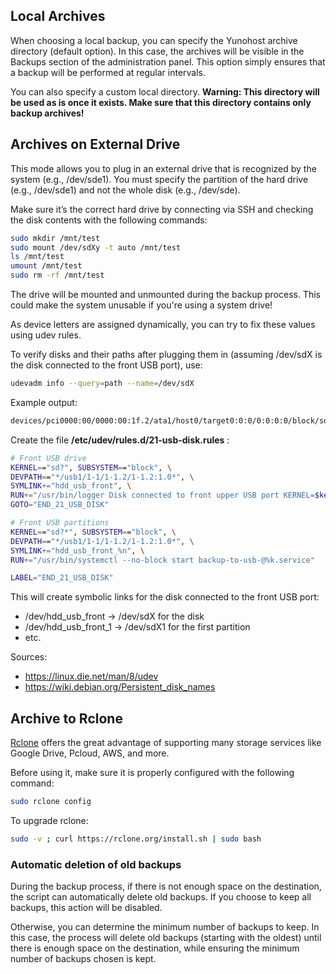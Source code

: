 ## Local Archives

When choosing a local backup, you can specify the Yunohost archive directory (default option). In this case, the archives will be visible in the Backups section of the administration panel. This option simply ensures that a backup will be performed at regular intervals.

You can also specify a custom local directory.
**Warning: This directory will be used as is once it exists. Make sure that this directory contains only backup archives!**

## Archives on External Drive

This mode allows you to plug in an external drive that is recognized by the system (e.g., /dev/sde1).
You must specify the partition of the hard drive (e.g., /dev/sde1) and not the whole disk (e.g., /dev/sde).

Make sure it’s the correct hard drive by connecting via SSH and checking the disk contents with the following commands:
```bash
sudo mkdir /mnt/test
sudo mount /dev/sdXy -t auto /mnt/test
ls /mnt/test
umount /mnt/test
sudo rm -rf /mnt/test
```

The drive will be mounted and unmounted during the backup process.
This could make the system unusable if you're using a system drive!

As device letters are assigned dynamically, you can try to fix these values using udev rules.

To verify disks and their paths after plugging them in (assuming /dev/sdX is the disk connected to the front USB port), use:
```bash
udevadm info --query=path --name=/dev/sdX
```
Example output:
```bash
devices/pci0000:00/0000:00:1f.2/ata1/host0/target0:0:0/0:0:0:0/block/sdX
```

Create the file **/etc/udev/rules.d/21-usb-disk.rules** :

```bash
# Front USB drive
KERNEL=="sd?", SUBSYSTEM=="block", \
DEVPATH=="*/usb1/1-1/1-1.2/1-1.2:1.0*", \
SYMLINK+="hdd_usb_front", \
RUN+="/usr/bin/logger Disk connected to front upper USB port KERNEL=$kernel, DEVPATH=$devpath" \
GOTO="END_21_USB_DISK"

# Front USB partitions
KERNEL=="sd?*", SUBSYSTEM=="block", \
DEVPATH=="*/usb1/1-1/1-1.2/1-1.2:1.0*", \
SYMLINK+="hdd_usb_front_%n", \
RUN+="/usr/bin/systemctl --no-block start backup-to-usb-@%k.service"

LABEL="END_21_USB_DISK"
```
This will create symbolic links for the disk connected to the front USB port:

- /dev/hdd_usb_front → /dev/sdX for the disk
- /dev/hdd_usb_front_1 → /dev/sdX1 for the first partition
- etc.

Sources:
- https://linux.die.net/man/8/udev
- https://wiki.debian.org/Persistent_disk_names

## Archive to Rclone

[Rclone](https://rclone.org/docs/) offers the great advantage of supporting many storage services like Google Drive, Pcloud, AWS, and more.

Before using it, make sure it is properly configured with the following command:
```bash
sudo rclone config
```

To upgrade rclone:
```bash
sudo -v ; curl https://rclone.org/install.sh | sudo bash
```

### Automatic deletion of old backups

During the backup process, if there is not enough space on the destination, the script can automatically delete old backups.
If you choose to keep all backups, this action will be disabled.

Otherwise, you can determine the minimum number of backups to keep.
In this case, the process will delete old backups (starting with the oldest) until there is enough space on the destination, while ensuring the minimum number of backups chosen is kept.